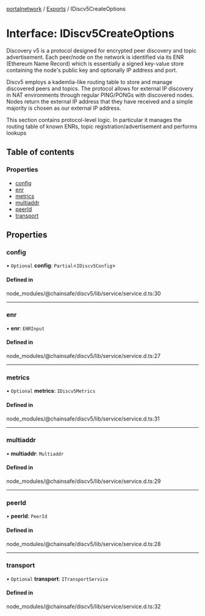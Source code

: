 [portalnetwork](../README.md) / [Exports](../modules.md) / IDiscv5CreateOptions

# Interface: IDiscv5CreateOptions

Discovery v5 is a protocol designed for encrypted peer discovery and topic advertisement. Each peer/node
on the network is identified via its ENR (Ethereum Name Record) which is essentially a signed key-value
store containing the node's public key and optionally IP address and port.

Discv5 employs a kademlia-like routing table to store and manage discovered peers and topics.
The protocol allows for external IP discovery in NAT environments through regular PING/PONGs with
discovered nodes.
Nodes return the external IP address that they have received and a simple majority is chosen as our external
IP address.

This section contains protocol-level logic. In particular it manages the routing table of known ENRs, topic
registration/advertisement and performs lookups

## Table of contents

### Properties

- [config](IDiscv5CreateOptions.md#config)
- [enr](IDiscv5CreateOptions.md#enr)
- [metrics](IDiscv5CreateOptions.md#metrics)
- [multiaddr](IDiscv5CreateOptions.md#multiaddr)
- [peerId](IDiscv5CreateOptions.md#peerid)
- [transport](IDiscv5CreateOptions.md#transport)

## Properties

### config

• `Optional` **config**: `Partial`<`IDiscv5Config`\>

#### Defined in

node_modules/@chainsafe/discv5/lib/service/service.d.ts:30

___

### enr

• **enr**: `ENRInput`

#### Defined in

node_modules/@chainsafe/discv5/lib/service/service.d.ts:27

___

### metrics

• `Optional` **metrics**: `IDiscv5Metrics`

#### Defined in

node_modules/@chainsafe/discv5/lib/service/service.d.ts:31

___

### multiaddr

• **multiaddr**: `Multiaddr`

#### Defined in

node_modules/@chainsafe/discv5/lib/service/service.d.ts:29

___

### peerId

• **peerId**: `PeerId`

#### Defined in

node_modules/@chainsafe/discv5/lib/service/service.d.ts:28

___

### transport

• `Optional` **transport**: `ITransportService`

#### Defined in

node_modules/@chainsafe/discv5/lib/service/service.d.ts:32
